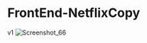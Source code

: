 # FrontEnd-NetflixCopy
 v1
![Screenshot_66](https://user-images.githubusercontent.com/95234751/194583306-676289e9-662f-4e55-8bac-14b69f5c4737.png)
